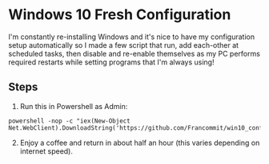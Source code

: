 # Windows 10 Fresh Configuration

I'm constantly re-installing Windows and it's nice to have my configuration setup automatically so I made a few script that run, add each-other at scheduled tasks, then disable and re-enable themselves as my PC performs required restarts while setting programs that I'm always using!


## Steps

1. Run this in Powershell as Admin:

```
powershell -nop -c "iex(New-Object Net.WebClient).DownloadString('https://github.com/Francommit/win10_config/raw/master/1_configure_then_execute.ps1')"
```

2. Enjoy a coffee and return in about half an hour (this varies depending on internet speed).
